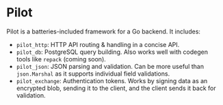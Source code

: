 # Pilot
Pilot is a batteries-included framework for a Go backend. It includes:
- `pilot_http`: HTTP API routing & handling in a concise API.
- `pilot_db`: PostgreSQL query building. Also works well with codegen tools like `repack` (coming soon).
- `pilot_json`: JSON parsing and validation. Can be more useful than `json.Marshal` as it supports individual field validations.
- `pilot_exchange`: Authentication tokens. Works by signing data as an encrypted blob, sending it to the client, and the client sends it back for validation.
